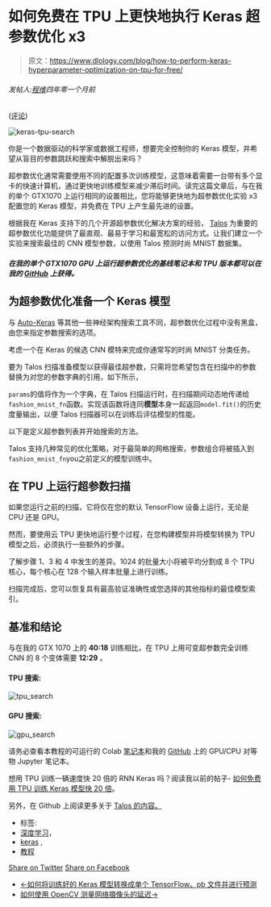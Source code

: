 # 如何免费在 TPU 上更快地执行 Keras 超参数优化 x3

> 原文：<https://www.dlology.com/blog/how-to-perform-keras-hyperparameter-optimization-on-tpu-for-free/>

###### 发帖人:[程维](/blog/author/Chengwei/)四年零一个月前

([评论](/blog/how-to-perform-keras-hyperparameter-optimization-on-tpu-for-free/#disqus_thread))

![keras-tpu-search](img/e01c4608f3eb6553256ec2da316a5b86.png)

你是一个数据驱动的科学家或数据工程师，想要完全控制你的 Keras 模型，并希望从盲目的参数跳跃和搜索中解脱出来吗？

超参数优化通常需要使用不同的配置多次训练模型，这意味着需要一台带有多个显卡的快速计算机，通过更快地训练模型来减少滞后时间。读完这篇文章后，与在我的单个 GTX1070 上运行相同的设置相比，您将能够更快地为超参数优化实验 x3 配置您的 Keras 模型，并免费在 TPU 上产生最先进的设置。

根据我在 Keras 支持下的几个开源超参数优化解决方案的经验， [Talos](https://github.com/autonomio/talos) 为重要的超参数优化功能提供了最直观、最易于学习和最宽松的访问方式。让我们建立一个实验来搜索最佳的 CNN 模型参数，以使用 Talos 预测时尚 MNIST 数据集。

#### *在我的单个 GTX1070 GPU 上运行超参数优化的基线笔记本和 TPU 版本都可以在我的 [GitHub](https://github.com/Tony607/Keras_auto) 上获得。*

## 为超参数优化准备一个 Keras 模型

与 [Auto-Keras](https://autokeras.com/) 等其他一些神经架构搜索工具不同，超参数优化过程中没有黑盒，由您来指定参数搜索的选项。

考虑一个在 Keras 的候选 CNN 模特来完成你通常写的时尚 MNIST 分类任务。

要为 Talos 扫描准备模型以获得最佳超参数，只需将您希望包含在扫描中的参数替换为对您的参数字典的引用，如下所示，

`params`的值将作为一个字典，在 Talos 扫描运行时，在扫描期间动态地传递给`fashion_mnist_fn`函数。实现该函数将连同**模型**本身一起返回`model.fit()`的历史度量输出，以便 Talos 扫描器可以在训练后评估模型的性能。

以下是定义超参数列表并开始搜索的方法。

Talos 支持几种常见的优化策略，对于最简单的网格搜索，参数组合将被插入到`fashion_mnist_fn`you之前定义的模型训练中。

## 在 TPU 上运行超参数扫描

如果您运行之前的扫描，它将仅在您的默认 TensorFlow 设备上运行，无论是 CPU 还是 GPU。

然而，要使用云 TPU 更快地运行整个过程，在您构建模型并将模型转换为 TPU 模型之后，必须执行一些额外的步骤。

了解步骤 1、3 和 4 中发生的差异。1024 的批量大小将被平均分割成 8 个 TPU 核心，每个核心在 128 个输入样本批量上进行训练。

扫描完成后，您可以恢复具有最高验证准确性或您选择的其他指标的最佳模型索引。

## 基准和结论

与在我的 GTX 1070 上的 **40:18** 训练相比，在 TPU 上用可变超参数完全训练 CNN 的 8 个变体需要 **12:29** 。

#### **TPU 搜索:**

![tpu_search](img/b736ab3d1c6d4f6e2fed4375dbdaba92.png)

#### **GPU 搜索:**

![gpu_search](img/a3a266faad08f2e99c9b434fcb5292b4.png)

请务必查看本教程的可运行的 Colab [笔记本](https://colab.research.google.com/drive/1kpCDInclZHLOvb-9MOgQHUfJfsg8748Z#scrollTo=Nisl1TBijJFp)和我的 [GitHub](https://github.com/Tony607/Keras_auto) 上的 GPU/CPU 对等物 Jupyter 笔记本。

想用 TPU 训练一辆速度快 20 倍的 RNN Keras 吗？阅读我以前的帖子- [如何免费用 TPU 训练 Keras 模型快 20 倍](https://www.dlology.com/blog/how-to-train-keras-model-x20-times-faster-with-tpu-for-free/)。

另外，在 Github 上阅读更多关于 [Talos 的内容。](https://github.com/autonomio/talos)

*   标签:
*   [深度学习](/blog/tag/deep-learning/)，
*   [keras](/blog/tag/keras/) ,
*   [教程](/blog/tag/tutorial/)

[Share on Twitter](https://twitter.com/intent/tweet?url=https%3A//www.dlology.com/blog/how-to-perform-keras-hyperparameter-optimization-on-tpu-for-free/&text=How%20to%20perform%20Keras%20hyperparameter%20optimization%20x3%20faster%20on%20TPU%20for%20free) [Share on Facebook](https://www.facebook.com/sharer/sharer.php?u=https://www.dlology.com/blog/how-to-perform-keras-hyperparameter-optimization-on-tpu-for-free/)

*   [←如何将训练好的 Keras 模型转换成单个 TensorFlow。pb 文件并进行预测](/blog/how-to-convert-trained-keras-model-to-tensorflow-and-make-prediction/)
*   [如何使用 OpenCV 测量网络摄像头的延迟→](/blog/how-to-measure-the-latency-of-a-webcam-with-opencv/)